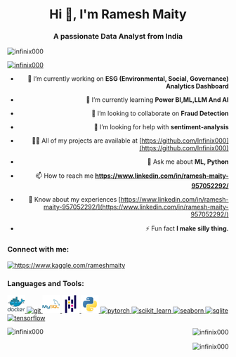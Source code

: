 <h1 align="center">Hi 👋, I'm Ramesh Maity</h1>
<h3 align="center">A passionate Data Analyst from India</h3>
<imag align="right" alt="coding" width="400" src="https://iconscout.com/lottie-animation/financial-audit-team-12979714_10656573">
<p align="left"> <img src="https://komarev.com/ghpvc/?username=infinix000&label=Profile%20views&color=0e75b6&style=flat" alt="infinix000" /> </p>

<p align="left"> <a href="https://github.com/ryo-ma/github-profile-trophy"><img src="https://github-profile-trophy.vercel.app/?username=infinix000" alt="infinix000" /></a> </p>

- 🔭 I’m currently working on **ESG (Environmental, Social, Governance) Analytics Dashboard**

- 🌱 I’m currently learning **Power BI,ML,LLM And AI**

- 👯 I’m looking to collaborate on **Fraud Detection**

- 🤝 I’m looking for help with **sentiment-analysis**

- 👨‍💻 All of my projects are available at [https://github.com/Infinix000](https://github.com/Infinix000)

- 💬 Ask me about **ML, Python**

- 📫 How to reach me **https://www.linkedin.com/in/ramesh-maity-957052292/**

- 📄 Know about my experiences [https://www.linkedin.com/in/ramesh-maity-957052292/](https://www.linkedin.com/in/ramesh-maity-957052292/)

- ⚡ Fun fact **I make silly thing.**

<h3 align="left">Connect with me:</h3>
<p align="left">
<a href="https://kaggle.com/https://www.kaggle.com/rameshmaity" target="blank"><img align="center" src="https://raw.githubusercontent.com/rahuldkjain/github-profile-readme-generator/master/src/images/icons/Social/kaggle.svg" alt="https://www.kaggle.com/rameshmaity" height="30" width="40" /></a>
</p>

<h3 align="left">Languages and Tools:</h3>
<p align="left"> <a href="https://www.docker.com/" target="_blank" rel="noreferrer"> <img src="https://raw.githubusercontent.com/devicons/devicon/master/icons/docker/docker-original-wordmark.svg" alt="docker" width="40" height="40"/> </a> <a href="https://git-scm.com/" target="_blank" rel="noreferrer"> <img src="https://www.vectorlogo.zone/logos/git-scm/git-scm-icon.svg" alt="git" width="40" height="40"/> </a> <a href="https://www.mysql.com/" target="_blank" rel="noreferrer"> <img src="https://raw.githubusercontent.com/devicons/devicon/master/icons/mysql/mysql-original-wordmark.svg" alt="mysql" width="40" height="40"/> </a> <a href="https://pandas.pydata.org/" target="_blank" rel="noreferrer"> <img src="https://raw.githubusercontent.com/devicons/devicon/2ae2a900d2f041da66e950e4d48052658d850630/icons/pandas/pandas-original.svg" alt="pandas" width="40" height="40"/> </a> <a href="https://www.python.org" target="_blank" rel="noreferrer"> <img src="https://raw.githubusercontent.com/devicons/devicon/master/icons/python/python-original.svg" alt="python" width="40" height="40"/> </a> <a href="https://pytorch.org/" target="_blank" rel="noreferrer"> <img src="https://www.vectorlogo.zone/logos/pytorch/pytorch-icon.svg" alt="pytorch" width="40" height="40"/> </a> <a href="https://scikit-learn.org/" target="_blank" rel="noreferrer"> <img src="https://upload.wikimedia.org/wikipedia/commons/0/05/Scikit_learn_logo_small.svg" alt="scikit_learn" width="40" height="40"/> </a> <a href="https://seaborn.pydata.org/" target="_blank" rel="noreferrer"> <img src="https://seaborn.pydata.org/_images/logo-mark-lightbg.svg" alt="seaborn" width="40" height="40"/> </a> <a href="https://www.sqlite.org/" target="_blank" rel="noreferrer"> <img src="https://www.vectorlogo.zone/logos/sqlite/sqlite-icon.svg" alt="sqlite" width="40" height="40"/> </a> <a href="https://www.tensorflow.org" target="_blank" rel="noreferrer"> <img src="https://www.vectorlogo.zone/logos/tensorflow/tensorflow-icon.svg" alt="tensorflow" width="40" height="40"/> </a> </p>

<p><img align="left" src="https://github-readme-stats.vercel.app/api/top-langs?username=infinix000&show_icons=true&locale=en&layout=compact" alt="infinix000" /></p>

<p>&nbsp;<img align="center" src="https://github-readme-stats.vercel.app/api?username=infinix000&show_icons=true&locale=en" alt="infinix000" /></p>

<p><img align="center" src="https://github-readme-streak-stats.herokuapp.com/?user=infinix000&" alt="infinix000" /></p>
